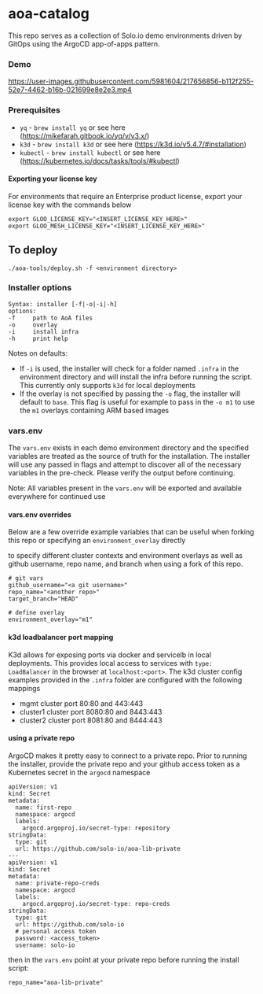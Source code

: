 # aoa-catalog
This repo serves as a collection of Solo.io demo environments driven by GitOps using the ArgoCD app-of-apps pattern.

### Demo
https://user-images.githubusercontent.com/5981604/217656856-b112f255-52e7-4462-b16b-021699e8e2e3.mp4


### Prerequisites
- `yq` - `brew install yq` or see here (https://mikefarah.gitbook.io/yq/v/v3.x/)
- `k3d` - `brew install k3d` or see here (https://k3d.io/v5.4.7/#installation)
- `kubectl` - `brew install kubectl` or see here (https://kubernetes.io/docs/tasks/tools/#kubectl)

#### Exporting your license key
For environments that require an Enterprise product license, export your license key with the commands below
```
export GLOO_LICENSE_KEY="<INSERT_LICENSE_KEY_HERE>"
export GLOO_MESH_LICENSE_KEY="<INSERT_LICENSE_KEY_HERE>"
```

## To deploy
```
./aoa-tools/deploy.sh -f <environment directory>
```

### Installer options
```
Syntax: installer [-f|-o|-i|-h]
options:
-f     path to AoA files
-o     overlay
-i     install infra
-h     print help
```

Notes on defaults: 
- If `-i` is used, the installer will check for a folder named `.infra` in the environment directory and will install the infra before running the script. This currently only supports `k3d` for local deployments
- If the overlay is not specified by passing the `-o` flag, the installer will default to `base`. This flag is useful for example to pass in the `-o m1` to use the `m1` overlays containing ARM based images

### vars.env
The `vars.env` exists in each demo environment directory and the specified variables are treated as the source of truth for the installation. The installer will use any passed in flags and attempt to discover all of the necessary variables in the pre-check. Please verify the output before continuing.

Note: All variables present in the `vars.env` will be exported and available everywhere for continued use

#### vars.env overrides
Below are a few override example variables that can be useful when forking this repo or specifying an `environment_overlay` directly

to specify different cluster contexts and environment overlays as well as github username, repo name, and branch when using a fork of this repo.
```
# git vars
github_username="<a git username>"
repo_name="<another repo>"
target_branch="HEAD"

# define overlay
environment_overlay="m1"
```

#### k3d loadbalancer port mapping
K3d allows for exposing ports via docker and servicelb in local deployments. This provides local access to services with `type: LoadBalancer` in the browser at `localhost:<port>`. The k3d cluster config examples provided in the `.infra` folder are configured with the following mappings

* mgmt cluster port 80:80 and 443:443
* cluster1 cluster port 8080:80 and 8443:443
* cluster2 cluster port 8081:80 and 8444:443

#### using a private repo
ArgoCD makes it pretty easy to connect to a private repo. Prior to running the installer, provide the private repo and your github access token as a Kubernetes secret in the `argocd` namespace
```
apiVersion: v1
kind: Secret
metadata:
  name: first-repo
  namespace: argocd
  labels:
    argocd.argoproj.io/secret-type: repository
stringData:
  type: git
  url: https://github.com/solo-io/aoa-lib-private
---
apiVersion: v1
kind: Secret
metadata:
  name: private-repo-creds
  namespace: argocd
  labels:
    argocd.argoproj.io/secret-type: repo-creds
stringData:
  type: git
  url: https://github.com/solo-io
  # personal access token
  password: <access_token>
  username: solo-io
```

then in the `vars.env` point at your private repo before running the install script:
```
repo_name="aoa-lib-private"
```
